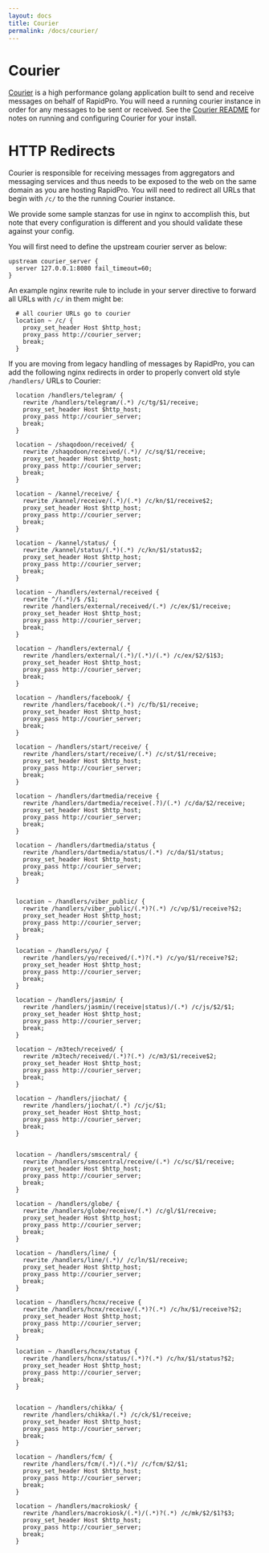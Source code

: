 ```yaml
---
layout: docs
title: Courier
permalink: /docs/courier/
---
```


# Courier

[Courier](https://github.com/nyaruka/courier) is a high performance golang application built to send and receive messages
on behalf of RapidPro. You will need a running courier instance in order for any 
messages to be sent or received. See the [Courier README](https://github.com/nyaruka/courier/blob/master/README.md) for notes on running and configuring Courier for your install.

# HTTP Redirects

Courier is responsible for receiving messages from aggregators and messaging services and
thus needs to be exposed to the web on the same domain as you are hosting RapidPro. You
will need to redirect all URLs that begin with `/c/` to the the running Courier instance.

We provide some sample stanzas for use in nginx to accomplish this, but note that every
configuration is different and you should validate these against your config.

You will first need to define the upstream courier server as below:

```
upstream courier_server {
  server 127.0.0.1:8080 fail_timeout=60;
}
```

An example nginx rewrite rule to include in your server directive to forward all 
URLs with `/c/` in them might be:

```
  # all courier URLs go to courier
  location ~ /c/ {
    proxy_set_header Host $http_host;
    proxy_pass http://courier_server;
    break;
  }
```

If you are moving from legacy handling of messages by RapidPro, you can add the following nginx
redirects in order to properly convert old style `/handlers/` URLs to Courier:

```
  location /handlers/telegram/ {
    rewrite /handlers/telegram/(.*) /c/tg/$1/receive;
    proxy_set_header Host $http_host;
    proxy_pass http://courier_server;
    break;
  }

  location ~ /shaqodoon/received/ {
    rewrite /shaqodoon/received/(.*)/ /c/sq/$1/receive;
    proxy_set_header Host $http_host;
    proxy_pass http://courier_server;
    break;
  }

  location ~ /kannel/receive/ {
    rewrite /kannel/receive/(.*)/(.*) /c/kn/$1/receive$2;
    proxy_set_header Host $http_host;
    proxy_pass http://courier_server;
    break;
  }

  location ~ /kannel/status/ {
    rewrite /kannel/status/(.*)(.*) /c/kn/$1/status$2;
    proxy_set_header Host $http_host;
    proxy_pass http://courier_server;
    break;
  }

  location ~ /handlers/external/received {
    rewrite ^/(.*)/$ /$1;
    rewrite /handlers/external/received/(.*) /c/ex/$1/receive;
    proxy_set_header Host $http_host;
    proxy_pass http://courier_server;
    break;
  }

  location ~ /handlers/external/ {
    rewrite /handlers/external/(.*)/(.*)/(.*) /c/ex/$2/$1$3;
    proxy_set_header Host $http_host;
    proxy_pass http://courier_server;
    break;
  }

  location ~ /handlers/facebook/ {
    rewrite /handlers/facebook/(.*) /c/fb/$1/receive;
    proxy_set_header Host $http_host;
    proxy_pass http://courier_server;
    break;
  }

  location ~ /handlers/start/receive/ {
    rewrite /handlers/start/receive/(.*) /c/st/$1/receive;
    proxy_set_header Host $http_host;
    proxy_pass http://courier_server;
    break;
  }

  location ~ /handlers/dartmedia/receive {
    rewrite /handlers/dartmedia/receive(.?)/(.*) /c/da/$2/receive;
    proxy_set_header Host $http_host;
    proxy_pass http://courier_server;
    break;
  }

  location ~ /handlers/dartmedia/status {
    rewrite /handlers/dartmedia/status/(.*) /c/da/$1/status;
    proxy_set_header Host $http_host;
    proxy_pass http://courier_server;
    break;
  }


  location ~ /handlers/viber_public/ {
    rewrite /handlers/viber_public/(.*)?(.*) /c/vp/$1/receive?$2;
    proxy_set_header Host $http_host;
    proxy_pass http://courier_server;
    break;
  }

  location ~ /handlers/yo/ {
    rewrite /handlers/yo/received/(.*)?(.*) /c/yo/$1/receive?$2;
    proxy_set_header Host $http_host;
    proxy_pass http://courier_server;
    break;
  }

  location ~ /handlers/jasmin/ {
    rewrite /handlers/jasmin/(receive|status)/(.*) /c/js/$2/$1;
    proxy_set_header Host $http_host;
    proxy_pass http://courier_server;
    break;
  }

  location ~ /m3tech/received/ {
    rewrite /m3tech/received/(.*)?(.*) /c/m3/$1/receive$2;
    proxy_set_header Host $http_host;
    proxy_pass http://courier_server;
    break;
  }

  location ~ /handlers/jiochat/ {
    rewrite /handlers/jiochat/(.*) /c/jc/$1;
    proxy_set_header Host $http_host;
    proxy_pass http://courier_server;
    break;
  }


  location ~ /handlers/smscentral/ {
    rewrite /handlers/smscentral/receive/(.*) /c/sc/$1/receive;
    proxy_set_header Host $http_host;
    proxy_pass http://courier_server;
    break;
  }

  location ~ /handlers/globe/ {
    rewrite /handlers/globe/receive/(.*) /c/gl/$1/receive;
    proxy_set_header Host $http_host;
    proxy_pass http://courier_server;
    break;
  }

  location ~ /handlers/line/ {
    rewrite /handlers/line/(.*)/ /c/ln/$1/receive;
    proxy_set_header Host $http_host;
    proxy_pass http://courier_server;
    break;
  }

  location ~ /handlers/hcnx/receive {
    rewrite /handlers/hcnx/receive/(.*)?(.*) /c/hx/$1/receive?$2;
    proxy_set_header Host $http_host;
    proxy_pass http://courier_server;
    break;
  }

  location ~ /handlers/hcnx/status {
    rewrite /handlers/hcnx/status/(.*)?(.*) /c/hx/$1/status?$2;
    proxy_set_header Host $http_host;
    proxy_pass http://courier_server;
    break;
  }


  location ~ /handlers/chikka/ {
    rewrite /handlers/chikka/(.*) /c/ck/$1/receive;
    proxy_set_header Host $http_host;
    proxy_pass http://courier_server;
    break;
  }

  location ~ /handlers/fcm/ {
    rewrite /handlers/fcm/(.*)/(.*)/ /c/fcm/$2/$1;
    proxy_set_header Host $http_host;
    proxy_pass http://courier_server;
    break;
  }

  location ~ /handlers/macrokiosk/ {
    rewrite /handlers/macrokiosk/(.*)/(.*)?(.*) /c/mk/$2/$1?$3;
    proxy_set_header Host $http_host;
    proxy_pass http://courier_server;
    break;
  }
```
